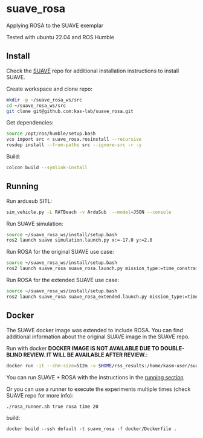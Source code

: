 # suave_rosa
Applying ROSA to the SUAVE exemplar

Tested with ubuntu 22.04 and ROS Humble

## Install

Check the [SUAVE](https://github.com/kas-lab/suave) repo for additional installation instructions to install SUAVE.

Create workspace and clone repo:
```bash
mkdir -p ~/suave_rosa_ws/src
cd ~/suave_rosa_ws/src
git clone git@github.com:kas-lab/suave_rosa.git
```

Get dependencies:
```bash
source /opt/ros/humble/setup.bash
vcs import src < suave_rosa.rosinstall --recursive
rosdep install --from-paths src --ignore-src -r -y
```

Build:
```bash
colcon build --symlink-install
```

## Running

Run ardusub SITL:
```bash
sim_vehicle.py -L RATBeach -v ArduSub  --model=JSON --console
```

Run SUAVE simulation:
```bash
source ~/suave_rosa_ws/install/setup.bash
ros2 launch suave simulation.launch.py x:=-17.0 y:=2.0
```

Run ROSA for the original SUAVE use case:
```bash
source ~/suave_rosa_ws/install/setup.bash
ros2 launch suave_rosa suave_rosa.launch.py mission_type:=time_constrained_mission result_filename:=suave_rosa_result
```

Run ROSA for the extended SUAVE use case:
```bash
source ~/suave_rosa_ws/install/setup.bash
ros2 launch suave_rosa suave_rosa_extended.launch.py mission_type:=time_constrained_mission result_filename:=suave_rosa_result
```

## Docker

The SUAVE docker image was extended to include ROSA. You can find additional information about the original SUAVE image in the SUAVE repo.

Run with docker **DOCKER IMAGE IS NOT AVAILABLE DUE TO DOUBLE-BLIND REVIEW. IT WILL BE AVAILABLE AFTER REVIEW.**:
```bash
docker run -it --shm-size=512m -v $HOME/rss_results:/home/kasm-user/suave/results -p 6901:6901 -e VNC_PW=password --security-opt seccomp=unconfined ghcr.io/kas-lab/suave_rosa:main
```

You can run SUAVE + ROSA with the instructions in the [running section](##running)

Or you can use a runner to execute the experiments multiple times (check SUAVE repo for more info):
```bash
./rosa_runner.sh true rosa time 20
```

build:
```
docker build --ssh default -t suave_rosa -f docker/Dockerfile .
```
